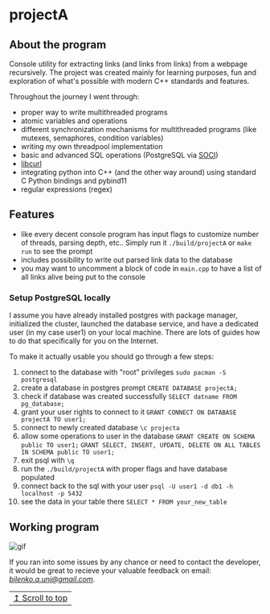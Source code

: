 # projectA
## About the program

Console utility for extracting links (and links from links) from a webpage recursively.
The project was created mainly for learning purposes, fun and exploration of what's possible with modern C++ standards and features.

Throughout the journey I went through:
- proper way to write multithreaded programs
- atomic variables and operations
- different synchronization mechanisms for multithreaded programs (like mutexes, semaphores, condition variables)
- writing my own threadpool implementation
- basic and advanced SQL operations (PostgreSQL via [SOCI](https://soci.sourceforge.net/doc/master/))
- [libcurl](https://curl.se/libcurl/)
- integrating python into C++ (and the other way around) using standard C Python bindings and pybind11
- regular expressions (regex)

## Features
- like every decent console program has input flags to customize number of threads, parsing depth, etc.. Simply run it `./build/projectA` or `make run` to see the prompt
- includes possibility to write out parsed link data to the database
- you may want to uncomment a block of code in `main.cpp` to have a list of all links alive being put to the console

### Setup PostgreSQL locally
I assume you have already installed postgres with package manager, initialized the cluster, launched the database service, and have a dedicated user (in my case user1) on your local machine. There are lots of guides how to do that specifically for you on the Internet.

To make it actually usable you should go through a few steps:
1. connect to the database with "root" privileges
`sudo pacman -S postgresql`
2. create a database in postgres prompt
`CREATE DATABASE projectA;`
3. check if database was created successfully
`SELECT datname FROM pg_database;`
4. grant your user rights to connect to it
`GRANT CONNECT ON DATABASE projectA TO user1;`
5. connect to newly created database
`\c projecta`
6. allow some operations to user in the database
`GRANT CREATE ON SCHEMA public TO user1;`
`GRANT SELECT, INSERT, UPDATE, DELETE ON ALL TABLES IN SCHEMA public TO user1;`
7. exit psql with `\q`
8. run the `./build/projectA` with proper flags and have database populated
9. connect back to the sql with your user
`psql -U user1 -d db1 -h localhost -p 5432`
10. see the data in your table there
`SELECT * FROM your_new_table`


## Working program

![gif](https://github.com/Andriy-Bilenko/projectA/raw/main/res/working.gif)





If you ran into some issues by any chance or need to contact the developer, it would be great to recieve your valuable feedback on email: *bilenko.a.uni@gmail.com*.

<div align="right">
<table><td>
<a href="#start-of-content">↥ Scroll to top</a>
</td></table>
</div>
